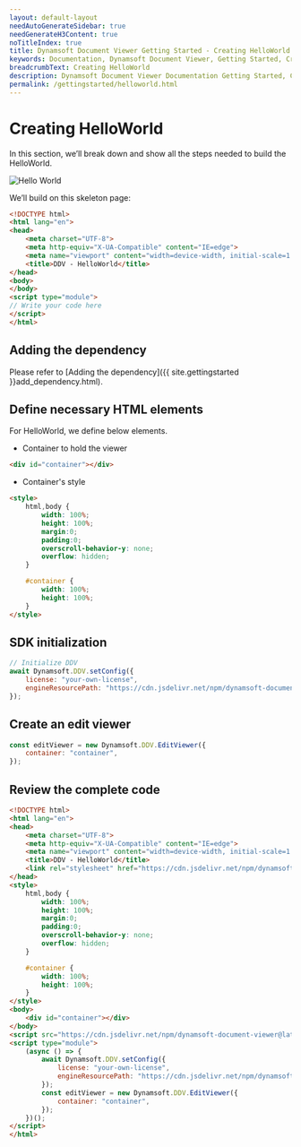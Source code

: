 ```yaml
---
layout: default-layout
needAutoGenerateSidebar: true
needGenerateH3Content: true
noTitleIndex: true
title: Dynamsoft Document Viewer Getting Started - Creating HelloWorld
keywords: Documentation, Dynamsoft Document Viewer, Getting Started, Creating HelloWorld
breadcrumbText: Creating HelloWorld
description: Dynamsoft Document Viewer Documentation Getting Started, Creating HelloWorld
permalink: /gettingstarted/helloworld.html
---
```


# Creating HelloWorld

In this section, we’ll break down and show all the steps needed to build the HelloWorld.

![Hello World](/assets/imgs/helloWorld.GIF)

We’ll build on this skeleton page:

```html
<!DOCTYPE html>
<html lang="en">
<head>
    <meta charset="UTF-8">
    <meta http-equiv="X-UA-Compatible" content="IE=edge">
    <meta name="viewport" content="width=device-width, initial-scale=1.0, minimum-scale=1.0, maximum-scale=1.0, user-scalable=no">
    <title>DDV - HelloWorld</title>
</head>
<body>
</body>
<script type="module">
// Write your code here
</script>
</html>
```

## Adding the dependency

Please refer to [Adding the dependency]({{ site.gettingstarted }}add_dependency.html).

## Define necessary HTML elements

For HelloWorld, we define below elements.

- Container to hold the viewer

```html
<div id="container"></div>
```

- Container's style

```html
<style>
    html,body {
        width: 100%;
        height: 100%;
        margin:0;
        padding:0;
        overscroll-behavior-y: none;
        overflow: hidden;
    }

    #container {
        width: 100%;
        height: 100%;
    }
</style>
```

## SDK initialization

```javascript
// Initialize DDV
await Dynamsoft.DDV.setConfig({
    license: "your-own-license",
    engineResourcePath: "https://cdn.jsdelivr.net/npm/dynamsoft-document-viewer@latest/dist/engine",
});
```

## Create an edit viewer

```javascript
const editViewer = new Dynamsoft.DDV.EditViewer({
    container: "container",
});
```

## Review the complete code

```html
<!DOCTYPE html>
<html lang="en">
<head>
    <meta charset="UTF-8">
    <meta http-equiv="X-UA-Compatible" content="IE=edge">
    <meta name="viewport" content="width=device-width, initial-scale=1.0, minimum-scale=1.0, maximum-scale=1.0, user-scalable=no">
    <title>DDV - HelloWorld</title>
    <link rel="stylesheet" href="https://cdn.jsdelivr.net/npm/dynamsoft-document-viewer@latest/dist/ddv.css">
</head>
<style>
    html,body {
        width: 100%;
        height: 100%;
        margin:0;
        padding:0;
        overscroll-behavior-y: none;
        overflow: hidden;
    }

    #container {
        width: 100%;
        height: 100%;
    }
</style>
<body>
    <div id="container"></div>
</body>
<script src="https://cdn.jsdelivr.net/npm/dynamsoft-document-viewer@latest/dist/ddv.js"></script>
<script type="module">
    (async () => {
        await Dynamsoft.DDV.setConfig({
            license: "your-own-license",
            engineResourcePath: "https://cdn.jsdelivr.net/npm/dynamsoft-document-viewer@latest/dist/engine",
        });
        const editViewer = new Dynamsoft.DDV.EditViewer({
            container: "container",
        });
    })();
</script>
</html>
```